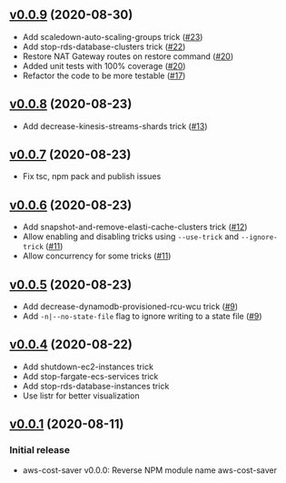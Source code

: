 ## [v0.0.9](https://github.com/aramalipoor/aws-cost-saver/releases/tag/v0.0.9) (2020-08-30)
* Add scaledown-auto-scaling-groups trick ([#23](https://github.com/aramalipoor/aws-cost-saver/pull/23))
* Add stop-rds-database-clusters trick ([#22](https://github.com/aramalipoor/aws-cost-saver/pull/22))
* Restore NAT Gateway routes on restore command ([#20](https://github.com/aramalipoor/aws-cost-saver/pull/20))
* Added unit tests with 100% coverage ([#20](https://github.com/aramalipoor/aws-cost-saver/pull/20))
* Refactor the code to be more testable ([#17](https://github.com/aramalipoor/aws-cost-saver/pull/17))

## [v0.0.8](https://github.com/aramalipoor/aws-cost-saver/releases/tag/v0.0.8) (2020-08-23)
* Add decrease-kinesis-streams-shards trick ([#13](https://github.com/aramalipoor/aws-cost-saver/pull/13))

## [v0.0.7](https://github.com/aramalipoor/aws-cost-saver/releases/tag/v0.0.7) (2020-08-23)
* Fix tsc, npm pack and publish issues

## [v0.0.6](https://github.com/aramalipoor/aws-cost-saver/releases/tag/v0.0.6) (2020-08-23)
* Add snapshot-and-remove-elasti-cache-clusters trick ([#12](https://github.com/aramalipoor/aws-cost-saver/pull/12))
* Allow enabling and disabling tricks using `--use-trick` and `--ignore-trick` ([#11](https://github.com/aramalipoor/aws-cost-saver/pull/11))
* Allow concurrency for some tricks ([#11](https://github.com/aramalipoor/aws-cost-saver/pull/11))

## [v0.0.5](https://github.com/aramalipoor/aws-cost-saver/releases/tag/v0.0.5) (2020-08-23)
* Add decrease-dynamodb-provisioned-rcu-wcu trick ([#9](https://github.com/aramalipoor/aws-cost-saver/pull/9))
* Add `-n|--no-state-file` flag to ignore writing to a state file ([#9](https://github.com/aramalipoor/aws-cost-saver/pull/9))

## [v0.0.4](https://github.com/aramalipoor/aws-cost-saver/releases/tag/v0.0.4) (2020-08-22)
* Add shutdown-ec2-instances trick
* Add stop-fargate-ecs-services trick
* Add stop-rds-database-instances trick
* Use listr for better visualization

## [v0.0.1](https://github.com/aramalipoor/aws-cost-saver/releases/tag/v0.0.1) (2020-08-11)

### Initial release

* aws-cost-saver v0.0.0: Reverse NPM module name aws-cost-saver
